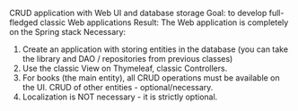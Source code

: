 CRUD application with Web UI and database storage
Goal: to develop full-fledged classic Web applications
Result: The Web application is completely on the Spring stack
Necessary:
1. Create an application with storing entities in the database (you can take the library and DAO / repositories from previous classes)
2. Use the classic View on Thymeleaf, classic Controllers.
3. For books (the main entity), all CRUD operations must be available on the UI. CRUD of other entities - optional/necessary.
4. Localization is NOT necessary - it is strictly optional.